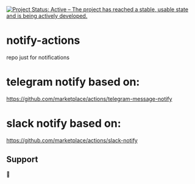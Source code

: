 
[![Project Status: Active – The project has reached a stable, usable state and is being actively developed.](https://www.repostatus.org/badges/latest/active.svg)](https://www.repostatus.org/#active)
# notify-actions
repo just for notifications

# telegram notify based on:
https://github.com/marketplace/actions/telegram-message-notify

# slack notify based on:
https://github.com/marketplace/actions/slack-notify

## Support
:star2:
